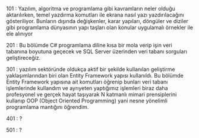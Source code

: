 101 : Yazılım, algoritma ve programlama gibi kavramların neler olduğu aktarılırken, 
temel yazdırma komutları ile ekrana nasıl yazı yazdırılacağını gösteriliyor. 
Bunların dışında değişkenler, karar yapıları, döngüler ve diziler gibi programlama dünyasının yapı taşları olan konular uygulamalı örnekler ile ele alınıyor


201 : Bu bölümde C# programlama diline kısa bir mola verip işin veri tabanına boyutuna geçecek ve SQL Server üzerinden veri tabanı sorguları geliştireceğiz.

301 : yazılım sektöründe oldukça aktif bir şekilde kullanılan geliştirme yaklaşımlarından biri olan Entity Framework yapısı kullanıldı. Bu bölümde Entity Framework yapısına ait komutları öğrenip bunları veri tabanı işlemlerinde kullandım ve ayrıyeten 
yaptığımız işlemleri biraz daha profesyonel ve gerçek hayat taşıyarak N katmanlı mimari prensiplerini kullanıp OOP (Object Oriented Programming) yani nesne yönelimli programlama mantığını öğrendim.


401 : ?

501 : ?
